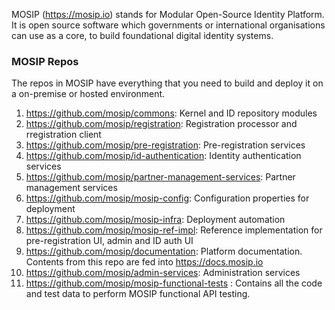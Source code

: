 MOSIP (https://mosip.io) stands for Modular Open-Source Identity Platform. It is open source software which governments or international organisations can use as a core, to build foundational digital identity systems. 


### MOSIP Repos
The repos in MOSIP have everything that you need to build and deploy it on a on-premise or hosted environment.

1. https://github.com/mosip/commons:  Kernel and ID repository modules
1. https://github.com/mosip/registration: Registration processor and rregistration client
1. https://github.com/mosip/pre-registration: Pre-registration services 
1. https://github.com/mosip/id-authentication: Identity authentication services 
1. https://github.com/mosip/partner-management-services: Partner management services 
1. https://github.com/mosip/mosip-config: Configuration properties for deployment 
1. https://github.com/mosip/mosip-infra: Deployment automation 
1. https://github.com/mosip/mosip-ref-impl: Reference implementation for pre-registration UI, admin and ID auth UI
1. https://github.com/mosip/documentation: Platform documentation. Contents from this repo are fed into https://docs.mosip.io 
1. https://github.com/mosip/admin-services: Administration services
1. https://github.com/mosip/mosip-functional-tests : Contains all the code and test data to perform MOSIP functional API testing.



